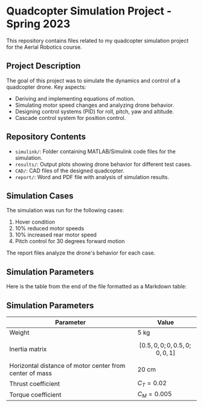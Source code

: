 # Quadcopter Simulation Project - Spring 2023

This repository contains files related to my quadcopter simulation project for the Aerial Robotics course.

## Project Description

The goal of this project was to simulate the dynamics and control of a quadcopter drone. Key aspects:

- Deriving and implementing equations of motion.
- Simulating motor speed changes and analyzing drone behavior.
- Designing control systems (PID) for roll, pitch, yaw and altitude.
- Cascade control system for position control.

## Repository Contents

- `simulink/`: Folder containing MATLAB/Simulink code files for the simulation.
- `results/`: Output plots showing drone behavior for different test cases.
- `CAD/`: CAD files of the designed quadcopter.
- `report/`: Word and PDF file with analysis of simulation results.

## Simulation Cases

The simulation was run for the following cases:

1. Hover condition 
2. 10% reduced motor speeds
3. 10% increased rear motor speed 
4. Pitch control for 30 degrees forward motion

The report files analyze the drone's behavior for each case.

## Simulation Parameters

Here is the table from the end of the file formatted as a Markdown table:

## Simulation Parameters

| Parameter | Value |
|-----------|-------|
| Weight | 5 kg |
| Inertia matrix | $$[0.5, 0, 0; 0, 0.5, 0; 0, 0, 1]$$ |
| Horizontal distance of motor center from center of mass | 20 cm |  
| Thrust coefficient | $C_T = 0.02$ |
| Torque coefficient | $C_M = 0.005$ |
